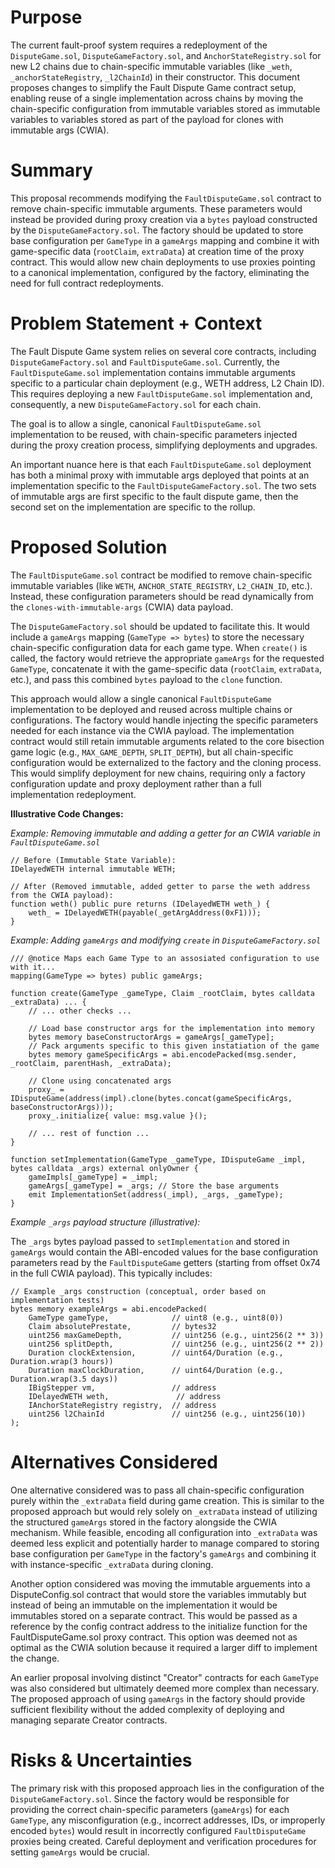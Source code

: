# Purpose

The current fault-proof system requires a redeployment of the `DisputeGame.sol`, `DisputeGameFactory.sol`, and `AnchorStateRegistry.sol` for new L2 chains due to chain-specific immutable variables (like `_weth`, `_anchorStateRegistry`, `_l2ChainId`) in their constructor. This document proposes changes to simplify the Fault Dispute Game contract setup, enabling reuse of a single implementation across chains by moving the chain-specific configuration from immutable variables stored as immutable variables to variables stored as part of the payload for clones with immutable args (CWIA).

# Summary

This proposal recommends modifying the `FaultDisputeGame.sol` contract to remove chain-specific immutable arguments. These parameters would instead be provided during proxy creation via a `bytes` payload constructed by the `DisputeGameFactory.sol`. The factory should be updated to store base configuration per `GameType` in a `gameArgs` mapping and combine it with game-specific data (`rootClaim`, `extraData`) at creation time of the proxy contract. This would allow new chain deployments to use proxies pointing to a canonical implementation, configured by the factory, eliminating the need for full contract redeployments.

# Problem Statement + Context

The Fault Dispute Game system relies on several core contracts, including `DisputeGameFactory.sol` and `FaultDisputeGame.sol`. Currently, the `FaultDisputeGame.sol` implementation contains immutable arguments specific to a particular chain deployment (e.g., WETH address, L2 Chain ID). This requires deploying a new `FaultDisputeGame.sol` implementation and, consequently, a new `DisputeGameFactory.sol` for each chain.

The goal is to allow a single, canonical `FaultDisputeGame.sol` implementation to be reused, with chain-specific parameters injected during the proxy creation process, simplifying deployments and upgrades.

An important nuance here is that each `FaultDisputeGame.sol` deployment has both a minimal proxy with immutable args deployed that points at an implementation specific to the `FaultDisputeGameFactory.sol`. The two sets of immutable args are first specific to the fault dispute game, then the second set on the implementation are specific to the rollup.

# Proposed Solution

The `FaultDisputeGame.sol` contract be modified to remove chain-specific immutable variables (like `WETH`, `ANCHOR_STATE_REGISTRY`, `L2_CHAIN_ID`, etc.). Instead, these configuration parameters should be read dynamically from the `clones-with-immutable-args` (CWIA) data payload.

The `DisputeGameFactory.sol` should be updated to facilitate this. It would include a `gameArgs` mapping (`GameType => bytes`) to store the necessary chain-specific configuration data for each game type. When `create()` is called, the factory would retrieve the appropriate `gameArgs` for the requested `GameType`, concatenate it with the game-specific data (`rootClaim`, `extraData`, etc.), and pass this combined `bytes` payload to the `clone` function.

This approach would allow a single canonical `FaultDisputeGame` implementation to be deployed and reused across multiple chains or configurations. The factory would handle injecting the specific parameters needed for each instance via the CWIA payload. The implementation contract would still retain immutable arguments related to the core bisection game logic (e.g., `MAX_GAME_DEPTH`, `SPLIT_DEPTH`), but all chain-specific configuration would be externalized to the factory and the cloning process. This would simplify deployment for new chains, requiring only a factory configuration update and proxy deployment rather than a full implementation redeployment.

**Illustrative Code Changes:**

*Example: Removing immutable and adding a getter for an CWIA variable in `FaultDisputeGame.sol`*

```solidity
// Before (Immutable State Variable):
IDelayedWETH internal immutable WETH;

// After (Removed immutable, added getter to parse the weth address from the CWIA payload):
function weth() public pure returns (IDelayedWETH weth_) {
    weth_ = IDelayedWETH(payable(_getArgAddress(0xF1)));
}
```

*Example: Adding `gameArgs` and modifying `create` in `DisputeGameFactory.sol`*

```solidity
/// @notice Maps each Game Type to an assosiated configuration to use with it...
mapping(GameType => bytes) public gameArgs;

function create(GameType _gameType, Claim _rootClaim, bytes calldata _extraData) ... {
    // ... other checks ...

    // Load base constructor args for the implementation into memory
    bytes memory baseConstructorArgs = gameArgs[_gameType];
    // Pack arguments specific to this given instatiation of the game
    bytes memory gameSpecificArgs = abi.encodePacked(msg.sender, _rootClaim, parentHash, _extraData);

    // Clone using concatenated args
    proxy_ = IDisputeGame(address(impl).clone(bytes.concat(gameSpecificArgs, baseConstructorArgs)));
    proxy_.initialize{ value: msg.value }();

    // ... rest of function ...
}

function setImplementation(GameType _gameType, IDisputeGame _impl, bytes calldata _args) external onlyOwner {
    gameImpls[_gameType] = _impl;
    gameArgs[_gameType] = _args; // Store the base arguments
    emit ImplementationSet(address(_impl), _args, _gameType);
}
```

*Example `_args` payload structure (illustrative):*

The `_args` bytes payload passed to `setImplementation` and stored in `gameArgs` would contain the ABI-encoded values for the base configuration parameters read by the `FaultDisputeGame` getters (starting from offset 0x74 in the full CWIA payload). This typically includes:

```solidity
// Example _args construction (conceptual, order based on implementation tests)
bytes memory exampleArgs = abi.encodePacked(
    GameType gameType,              // uint8 (e.g., uint8(0))
    Claim absolutePrestate,         // bytes32
    uint256 maxGameDepth,           // uint256 (e.g., uint256(2 ** 3))
    uint256 splitDepth,             // uint256 (e.g., uint256(2 ** 2))
    Duration clockExtension,        // uint64/Duration (e.g., Duration.wrap(3 hours))
    Duration maxClockDuration,      // uint64/Duration (e.g., Duration.wrap(3.5 days))
    IBigStepper vm,                 // address
    IDelayedWETH weth,               // address
    IAnchorStateRegistry registry,  // address
    uint256 l2ChainId               // uint256 (e.g., uint256(10))
);
```

# Alternatives Considered

One alternative considered was to pass all chain-specific configuration purely within the `_extraData` field during game creation. This is similar to the proposed approach but would rely solely on `_extraData` instead of utilizing the structured `gameArgs` stored in the factory alongside the CWIA mechanism. While feasible, encoding all configuration into `_extraData` was deemed less explicit and potentially harder to manage compared to storing base configuration per `GameType` in the factory's `gameArgs` and combining it with instance-specific `_extraData` during cloning.

Another option considered was moving the immutable arguements into a DisputeConfig.sol contract that would store the variables immutably but instead of being an immutable on the implementation it would be immutables stored on a separate contract.  This would be passed as a reference by the config contract address to the initialize function for the FaultDisputeGame.sol proxy contract.  This option was deemed not as optimal as the CWIA solution because it required a larger diff to implement the change.

An earlier proposal involving distinct "Creator" contracts for each `GameType` was also considered but ultimately deemed more complex than necessary. The proposed approach of using `gameArgs` in the factory should provide sufficient flexibility without the added complexity of deploying and managing separate Creator contracts.

# Risks & Uncertainties

The primary risk with this proposed approach lies in the configuration of the `DisputeGameFactory.sol`. Since the factory would be responsible for providing the correct chain-specific parameters (`gameArgs`) for each `GameType`, any misconfiguration (e.g., incorrect addresses, IDs, or improperly encoded `bytes`) would result in incorrectly configured `FaultDisputeGame` proxies being created. Careful deployment and verification procedures for setting `gameArgs` would be crucial.